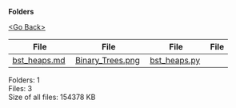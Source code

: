 **Folders**

[&lt;Go Back&gt;](../right.html)

<table><thead><tr class="header"><th><strong>File</strong></th><th><strong>File</strong></th><th><strong>File</strong></th><th><strong>File</strong></th></tr></thead><tbody><tr class="odd"><td><a href="bst_heaps.md">bst_heaps.md</a> </td><td><a href="Binary_Trees.png">Binary_Trees.png</a> </td><td><a href="bst_heaps.py">bst_heaps.py</a> </td><td></td></tr></tbody></table>

Folders: 1  
Files: 3  
Size of all files: 154378 KB

